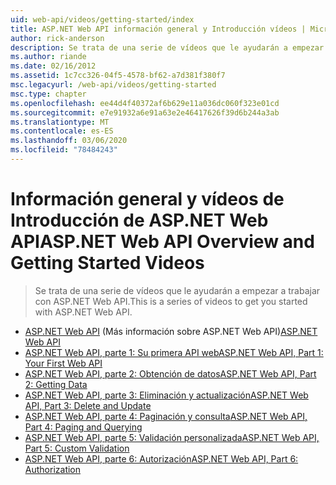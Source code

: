 ```yaml
---
uid: web-api/videos/getting-started/index
title: ASP.NET Web API información general y Introducción vídeos | Microsoft Docs
author: rick-anderson
description: Se trata de una serie de vídeos que le ayudarán a empezar a trabajar con ASP.NET Web API.
ms.author: riande
ms.date: 02/16/2012
ms.assetid: 1c7cc326-04f5-4578-bf62-a7d381f380f7
msc.legacyurl: /web-api/videos/getting-started
msc.type: chapter
ms.openlocfilehash: ee44d4f40372af6b629e11a036dc060f323e01cd
ms.sourcegitcommit: e7e91932a6e91a63e2e46417626f39d6b244a3ab
ms.translationtype: MT
ms.contentlocale: es-ES
ms.lasthandoff: 03/06/2020
ms.locfileid: "78484243"
---
```

# <a name="aspnet-web-api-overview-and-getting-started-videos"></a><span data-ttu-id="ed8db-103">Información general y vídeos de Introducción de ASP.NET Web API</span><span class="sxs-lookup"><span data-stu-id="ed8db-103">ASP.NET Web API Overview and Getting Started Videos</span></span>

> <span data-ttu-id="ed8db-104">Se trata de una serie de vídeos que le ayudarán a empezar a trabajar con ASP.NET Web API.</span><span class="sxs-lookup"><span data-stu-id="ed8db-104">This is a series of videos to get you started with ASP.NET Web API.</span></span>

- <span data-ttu-id="ed8db-105">[ASP.NET Web API](aspnet-web-api.md) (Más información sobre ASP.NET Web API)</span><span class="sxs-lookup"><span data-stu-id="ed8db-105">[ASP.NET Web API](aspnet-web-api.md)</span></span>
- [<span data-ttu-id="ed8db-106">ASP.NET Web API, parte 1: Su primera API web</span><span class="sxs-lookup"><span data-stu-id="ed8db-106">ASP.NET Web API, Part 1: Your First Web API</span></span>](your-first-web-api.md)
- [<span data-ttu-id="ed8db-107">ASP.NET Web API, parte 2: Obtención de datos</span><span class="sxs-lookup"><span data-stu-id="ed8db-107">ASP.NET Web API, Part 2: Getting Data</span></span>](getting-data.md)
- [<span data-ttu-id="ed8db-108">ASP.NET Web API, parte 3: Eliminación y actualización</span><span class="sxs-lookup"><span data-stu-id="ed8db-108">ASP.NET Web API, Part 3: Delete and Update</span></span>](delete-and-update.md)
- [<span data-ttu-id="ed8db-109">ASP.NET Web API, parte 4: Paginación y consulta</span><span class="sxs-lookup"><span data-stu-id="ed8db-109">ASP.NET Web API, Part 4: Paging and Querying</span></span>](paging-and-querying.md)
- [<span data-ttu-id="ed8db-110">ASP.NET Web API, parte 5: Validación personalizada</span><span class="sxs-lookup"><span data-stu-id="ed8db-110">ASP.NET Web API, Part 5: Custom Validation</span></span>](custom-validation.md)
- [<span data-ttu-id="ed8db-111">ASP.NET Web API, parte 6: Autorización</span><span class="sxs-lookup"><span data-stu-id="ed8db-111">ASP.NET Web API, Part 6: Authorization</span></span>](authorization.md)
